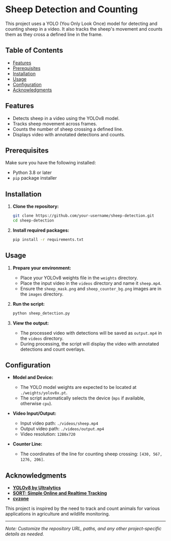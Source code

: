 # Sheep Detection and Counting

This project uses a YOLO (You Only Look Once) model for detecting and counting sheep in a video. It also tracks the sheep's movement and counts them as they cross a defined line in the frame.

## Table of Contents
- [Features](#features)
- [Prerequisites](#prerequisites)
- [Installation](#installation)
- [Usage](#usage)
- [Configuration](#configuration)
- [Acknowledgments](#acknowledgments)

## Features
- Detects sheep in a video using the YOLOv8 model.
- Tracks sheep movement across frames.
- Counts the number of sheep crossing a defined line.
- Displays video with annotated detections and counts.

## Prerequisites
Make sure you have the following installed:
- Python 3.8 or later
- `pip` package installer

## Installation
1. **Clone the repository:**
    ```bash
    git clone https://github.com/your-username/sheep-detection.git
    cd sheep-detection
    ```

2. **Install required packages:**
    ```bash
    pip install -r requirements.txt
    ```

## Usage
1. **Prepare your environment:**
    - Place your YOLOv8 weights file in the `weights` directory.
    - Place the input video in the `videos` directory and name it `sheep.mp4`.
    - Ensure the `sheep_mask.png` and `sheep_counter_bg.png` images are in the `images` directory.

2. **Run the script:**
    ```bash
    python sheep_detection.py
    ```

3. **View the output:**
    - The processed video with detections will be saved as `output.mp4` in the `videos` directory.
    - During processing, the script will display the video with annotated detections and count overlays.

## Configuration
- **Model and Device:**
    - The YOLO model weights are expected to be located at `./weights/yolov8x.pt`.
    - The script automatically selects the device (`mps` if available, otherwise `cpu`).

- **Video Input/Output:**
    - Input video path: `./videos/sheep.mp4`
    - Output video path: `./videos/output.mp4`
    - Video resolution: `1280x720`

- **Counter Line:**
    - The coordinates of the line for counting sheep crossing: `[430, 567, 1276, 206]`.

## Acknowledgments
- **[YOLOv8 by Ultralytics](https://github.com/ultralytics/yolov8)**
- **[SORT: Simple Online and Realtime Tracking](https://github.com/abewley/sort)**
- **[cvzone](https://github.com/cvzone/cvzone)**

This project is inspired by the need to track and count animals for various applications in agriculture and wildlife monitoring.

---

*Note: Customize the repository URL, paths, and any other project-specific details as needed.*
